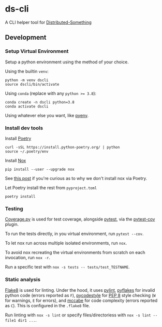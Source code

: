 # ds-cli

A CLI helper tool for [Distributed-Something](https://distributedscience.github.io/Distributed-Something/introduction.html)

## Development

### Setup Virtual Environment

Setup a python environment using the method of your choice.

Using the builtin `venv`:

    python -m venv dscli
    source dscli/bin/activate

Using `conda` (replace with any `python >= 3.8`):

    conda create -n dscli python=3.8
    conda activate dscli

Using whatever else you want, like [pyenv](https://github.com/pyenv/pyenv).

### Install dev tools

Install [Poetry](https://python-poetry.org/)

    curl -sSL https://install.python-poetry.org/ | python
    source ~/.poetry/env

Install [Nox](https://nox.thea.codes/en/stable/)

    pip install --user --upgrade nox

See [this post](https://medium.com/@cjolowicz/nox-is-a-part-of-your-global-developer-environment-like-poetry-pre-commit-pyenv-or-pipx-1cdeba9198bd) if you're curious as to why we don't install nox via Poetry.

Let Poetry install the rest from `pyproject.toml`

    poetry install

### Testing

[Coverage.py](https://coverage.readthedocs.io/en/7.2.2/) is used for test coverage, alongside [pytest](https://docs.pytest.org/en/7.2.x/), via the [pytest-cov](https://pytest-cov.readthedocs.io/en/latest/) plugin.

To run the tests directly, in you virtual environment, run `pytest --cov`.

To let nox run across multiple isolated environments, run `nox`.

To avoid nox recreating the virtual environments from scratch on each invocation, run `nox -r`.

Run a specific test with `nox -s tests -- tests/test_TESTNAME`.

### Static analysis

[Flake8](https://flake8.pycqa.org/en/latest/) is used for linting. Under the hood, it uses [pylint](https://www.pylint.org/), [pyflakes](https://github.com/PyCQA/pyflakes) for invalid python code (errors reported as `F`), [pycodestyle](https://github.com/pycqa/pycodestyle) for [PEP 8](https://peps.python.org/pep-0008/) style checking (`W` for warnings, `E` for errors), and [mccabe](https://github.com/PyCQA/mccabe) for code complexity (errors reported as `C`). This is configured in the `.flake8` file.

Run linting with `nox -s lint` or specify files/directoriess with `nox -s lint -- file1 dir1 ...`.
